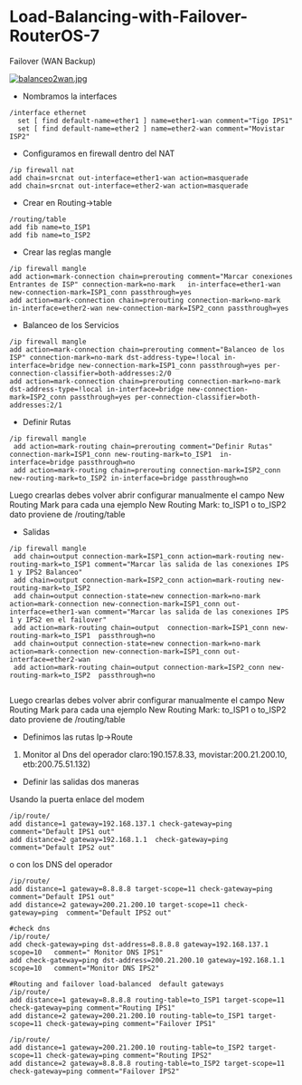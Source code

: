 # Load-Balancing-with-Failover-RouterOS-7
Failover (WAN Backup)

[![balanceo2wan.jpg](https://i.postimg.cc/vmHcJ5zB/balanceo2wan.jpg)](https://postimg.cc/cv2xYgPy)
- Nombramos la interfaces 
```
/interface ethernet
  set [ find default-name=ether1 ] name=ether1-wan comment="Tigo IPS1"
  set [ find default-name=ether2 ] name=ether2-wan comment="Movistar ISP2"
 ```
- Configuramos en firewall dentro del NAT 

```
/ip firewall nat
add chain=srcnat out-interface=ether1-wan action=masquerade
add chain=srcnat out-interface=ether2-wan action=masquerade
```

- Crear en Routing->table
```
/routing/table
add fib name=to_ISP1
add fib name=to_ISP2
```

- Crear las reglas mangle

```
/ip firewall mangle
add action=mark-connection chain=prerouting comment="Marcar conexiones Entrantes de ISP" connection-mark=no-mark   in-interface=ether1-wan new-connection-mark=ISP1_conn passthrough=yes
add action=mark-connection chain=prerouting connection-mark=no-mark   in-interface=ether2-wan new-connection-mark=ISP2_conn passthrough=yes
```

- Balanceo de los Servicios
```
/ip firewall mangle
add action=mark-connection chain=prerouting comment="Balanceo de los ISP" connection-mark=no-mark dst-address-type=!local in-interface=bridge new-connection-mark=ISP1_conn passthrough=yes per-connection-classifier=both-addresses:2/0
add action=mark-connection chain=prerouting connection-mark=no-mark dst-address-type=!local in-interface=bridge new-connection-mark=ISP2_conn passthrough=yes per-connection-classifier=both-addresses:2/1
```
- Definir Rutas
```
/ip firewall mangle
 add action=mark-routing chain=prerouting comment="Definir Rutas" connection-mark=ISP1_conn new-routing-mark=to_ISP1  in-interface=bridge passthrough=no
 add action=mark-routing chain=prerouting connection-mark=ISP2_conn new-routing-mark=to_ISP2 in-interface=bridge passthrough=no
 ```
 Luego crearlas debes volver abrir configurar manualmente el campo New Routing Mark para cada una ejemplo New Routing Mark: to_ISP1 o to_ISP2 dato proviene de /routing/table 

- Salidas
```
/ip firewall mangle
 add chain=output connection-mark=ISP1_conn action=mark-routing new-routing-mark=to_ISP1 comment="Marcar las salida de las conexiones IPS 1 y IPS2 Balanceo"    
 add chain=output connection-mark=ISP2_conn action=mark-routing new-routing-mark=to_ISP2 
 add chain=output connection-state=new connection-mark=no-mark action=mark-connection new-connection-mark=ISP1_conn out-interface=ether1-wan comment="Marcar las salida de las conexiones IPS 1 y IPS2 en el failover"
 add action=mark-routing chain=output  connection-mark=ISP1_conn new-routing-mark=to_ISP1  passthrough=no
 add chain=output connection-state=new connection-mark=no-mark action=mark-connection new-connection-mark=ISP1_conn out-interface=ether2-wan
 add action=mark-routing chain=output connection-mark=ISP2_conn new-routing-mark=to_ISP2  passthrough=no
 

```
Luego crearlas debes volver abrir configurar manualmente el campo New Routing Mark para cada una ejemplo New Routing Mark: to_ISP1 o to_ISP2 dato proviene de /routing/table 

- Definimos las rutas Ip->Route

1. Monitor al Dns del  operador claro:190.157.8.33, movistar:200.21.200.10, etb:200.75.51.132) 

- Definir las salidas dos maneras 

Usando la puerta enlace del modem
```
/ip/route/
add distance=1 gateway=192.168.137.1 check-gateway=ping comment="Default IPS1 out"
add distance=2 gateway=192.168.1.1  check-gateway=ping  comment="Default IPS2 out"
```
o con los DNS del operador

```
/ip/route/
add distance=1 gateway=8.8.8.8 target-scope=11 check-gateway=ping comment="Default IPS1 out"
add distance=2 gateway=200.21.200.10 target-scope=11 check-gateway=ping  comment="Default IPS2 out"
```

```
#check dns 
/ip/route/
add check-gateway=ping dst-address=8.8.8.8 gateway=192.168.137.1 scope=10   comment=" Monitor DNS IPS1"
add check-gateway=ping dst-address=200.21.200.10 gateway=192.168.1.1  scope=10   comment="Monitor DNS IPS2"

#Routing and failover load-balanced  default gateways
/ip/route/
add distance=1 gateway=8.8.8.8 routing-table=to_ISP1 target-scope=11 check-gateway=ping comment="Routing IPS1"
add distance=2 gateway=200.21.200.10 routing-table=to_ISP1 target-scope=11 check-gateway=ping comment="Failover IPS1"

/ip/route/
add distance=1 gateway=200.21.200.10 routing-table=to_ISP2 target-scope=11 check-gateway=ping comment="Routing IPS2"
add distance=2 gateway=8.8.8.8 routing-table=to_ISP2 target-scope=11 check-gateway=ping comment="Failover IPS2"
```




